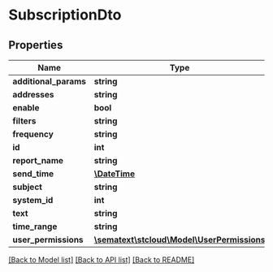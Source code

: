 # SubscriptionDto

## Properties

Name | Type | Description | Notes
------------ | ------------- | ------------- | -------------
**additional_params** | **string** |  | [optional]
**addresses** | **string** |  | [optional]
**enable** | **bool** |  | [optional]
**filters** | **string** |  | [optional]
**frequency** | **string** |  | [optional]
**id** | **int** |  | [optional]
**report_name** | **string** |  | [optional]
**send_time** | [**\DateTime**](\DateTime.md) |  | [optional]
**subject** | **string** |  | [optional]
**system_id** | **int** |  | [optional]
**text** | **string** |  | [optional]
**time_range** | **string** |  | [optional]
**user_permissions** | [**\sematext\stcloud\Model\UserPermissions**](UserPermissions.md) |  | [optional]

[[Back to Model list]](../../README.md#documentation-for-models) [[Back to API list]](../../README.md#documentation-for-api-endpoints) [[Back to README]](../../README.md)
